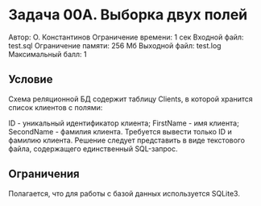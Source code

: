 # Задача 00A. Выборка двух полей 

Автор:	О. Константинов	 	Ограничение времени:	1 сек
Входной файл:	test.sql	 	Ограничение памяти:	256 Мб
Выходной файл:	test.log	 		
Максимальный балл:	1	 		


## Условие
Схема реляционной БД содержит таблицу Clients, в которой хранится список клиентов с полями:

ID - уникальный идентификатор клиента;
FirstName - имя клиента;
SecondName - фамилия клиента.
Требуется вывести только ID и фамилию клиента.
Решение следует представить в виде текстового файла, содержащего единственный SQL-запрос.

## Ограничения
Полагается, что для работы с базой данных используется SQLite3.
